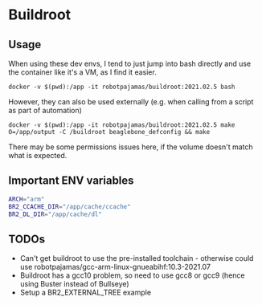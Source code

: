 # Buildroot

## Usage

When using these dev envs, I tend to just jump into bash directly and use the container like it's a VM, as I find it easier. 

`docker -v $(pwd):/app -it robotpajamas/buildroot:2021.02.5 bash`

However, they can also be used externally (e.g. when calling from a script as part of automation)

`docker -v $(pwd):/app -it robotpajamas/buildroot:2021.02.5 make O=/app/output -C /buildroot beaglebone_defconfig && make`

There may be some permissions issues here, if the volume doesn't match what is expected.

## Important ENV variables

```bash
ARCH="arm"
BR2_CCACHE_DIR="/app/cache/ccache"
BR2_DL_DIR="/app/cache/dl"
```
## TODOs

- Can't get buildroot to use the pre-installed toolchain - otherwise could use robotpajamas/gcc-arm-linux-gnueabihf:10.3-2021.07
- Buildroot has a gcc10 problem, so need to use gcc8 or gcc9 (hence using Buster instead of Bullseye)
- Setup a BR2_EXTERNAL_TREE example
